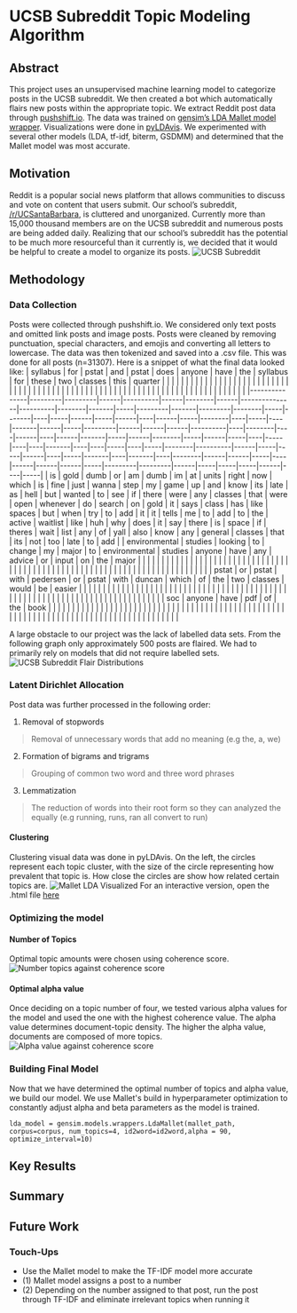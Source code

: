 # UCSB Subreddit Topic Modeling Algorithm

## **Abstract**
This project uses an unsupervised machine learning model to categorize posts in the UCSB subreddit. We then created a bot which automatically flairs new posts within the appropriate topic. We extract Reddit post data through [pushshift.io](https://pushshift.io/). The data was trained on [gensim’s LDA Mallet model wrapper](https://radimrehurek.com/gensim/models/wrappers/ldamallet.html). Visualizations were done in [pyLDAvis](https://pyldavis.readthedocs.io/en/latest/). We experimented with several other models (LDA, tf-idf, biterm, GSDMM) and determined that the Mallet model was most accurate. 

## **Motivation**
Reddit is a popular social news platform that allows communities to discuss and vote on content that users submit. Our school’s subreddit, [/r/UCSantaBarbara](https://www.reddit.com/r/UCSantaBarbara/), is cluttered and unorganized. Currently more than 15,000 thousand members are on the UCSB subreddit and numerous posts are being added daily. Realizing that our school’s subreddit has the potential to be much more resourceful than it currently is, we decided that it would be helpful to create a model to organize its posts. 
![UCSB Subreddit](/markdown-assets/ucsb_subreddit.png)

## **Methodology**
### Data Collection
Posts were collected through pushshift.io. We considered only text posts and omitted link posts and image posts. Posts were cleaned by removing punctuation, special characters, and emojis and converting all letters to lowercase. The data was then tokenized and saved into a .csv file. This was done for all posts (n=31307). Here is a snippet of what the final data looked like:
| syllabus      | for     | pstat   | and  | pstat    | does | anyone | have | the           | syllabus | for    | these | two | classes | this  | quarter |        |     |       |    |     |      |     |      |    |      |     |        |    |     |    |       |      |     |         |      |      |      |          |    |        |    |      |    |      |       |     |      |        |     |      |     |    |     |    |    |       |    |    |     |    |     |        |          |      |     |     |      |    |     |       |    |       |    |        |      |      |     |    |      |      |      |     |         |         |      |     |     |     |      |    |     |
|---------------|---------|---------|------|----------|------|--------|------|---------------|----------|--------|-------|-----|---------|-------|---------|--------|-----|-------|----|-----|------|-----|------|----|------|-----|--------|----|-----|----|-------|------|-----|---------|------|------|------|----------|----|--------|----|------|----|------|-------|-----|------|--------|-----|------|-----|----|-----|----|----|-------|----|----|-----|----|-----|--------|----------|------|-----|-----|------|----|-----|-------|----|-------|----|--------|------|------|-----|----|------|------|------|-----|---------|---------|------|-----|-----|-----|------|----|-----|
| is            | gold    | dumb    | or   | am       | dumb | im     | at   | units         | right    | now    | which | is  | fine    | just  | wanna   | step   | my  | game  | up | and | know | its | late | as | hell | but | wanted | to | see | if | there | were | any | classes | that | were | open | whenever | do | search | on | gold | it | says | class | has | like | spaces | but | when | try | to | add | it | it | tells | me | to | add | to | the | active | waitlist | like | huh | why | does | it | say | there | is | space | if | theres | wait | list | any | of | yall | also | know | any | general | classes | that | its | not | too | late | to | add |
| environmental | studies | looking | to   | change   | my   | major  | to   | environmental | studies  | anyone | have  | any | advice  | or    | input   | on     | the | major |    |     |      |     |      |    |      |     |        |    |     |    |       |      |     |         |      |      |      |          |    |        |    |      |    |      |       |     |      |        |     |      |     |    |     |    |    |       |    |    |     |    |     |        |          |      |     |     |      |    |     |       |    |       |    |        |      |      |     |    |      |      |      |     |         |         |      |     |     |     |      |    |     |
| pstat         | or      | pstat   | with | pedersen | or   | pstat  | with | duncan        | which    | of     | the   | two | classes | would | be      | easier |     |       |    |     |      |     |      |    |      |     |        |    |     |    |       |      |     |         |      |      |      |          |    |        |    |      |    |      |       |     |      |        |     |      |     |    |     |    |    |       |    |    |     |    |     |        |          |      |     |     |      |    |     |       |    |       |    |        |      |      |     |    |      |      |      |     |         |         |      |     |     |     |      |    |     |
| soc           | anyone  | have    | pdf  | of       | the  | book   |      |               |          |        |       |     |         |       |         |        |     |       |    |     |      |     |      |    |      |     |        |    |     |    |       |      |     |         |      |      |      |          |    |        |    |      |    |      |       |     |      |        |     |      |     |    |     |    |    |       |    |    |     |    |     |        |          |      |     |     |      |    |     |       |    |       |    |        |      |      |     |    |      |      |      |     |         |         |      |     |     |     |      |    |     |

A large obstacle to our project was the lack of labelled data sets. From the following graph only approximately 500 posts are flaired. We had to primarily rely on models that did not require labelled sets.
![UCSB Subreddit Flair Distributions](/markdown-assets/flair_distributions.png)

### Latent Dirichlet Allocation
Post data was further processed in the following order:
1. Removal of stopwords
  >Removal of unnecessary words that add no meaning (e.g the, a, we)
2. Formation of bigrams and trigrams
  >Grouping of common two word and three word phrases
3. Lemmatization 
  >The reduction of words into their root form so they can analyzed the equally (e.g running, runs, ran all convert to run)
  
 #### Clustering
Clustering visual data was done in pyLDAvis. On the left, the circles represent each topic cluster, with the size of the circle representing how prevalent that topic is. How close the circles are show how related certain topics are. 
![Mallet LDA Visualized](/markdown-assets/visualizedLDA4.png)
For an interactive version, open the .html file [here](https://github.com/sebastiannaibaho/r-UCSantaBarbara/blob/separate-function-branch/markdown-assets/visualizedLDA4.html)

### Optimizing the model
#### Number of Topics
Optimal topic amounts were chosen using coherence score. 
![Number topics against coherence score](/markdown-assets/topic_coherence.png)

#### Optimal alpha value
Once deciding on a topic number of four, we tested various alpha values for the model and used the one with the highest coherence value. The alpha value determines document-topic density. The higher the alpha value, documents are composed of more topics.
![Alpha value against coherence score](/markdown-assets/alpha_coherence.png)

### Building Final Model
Now that we have determined the optimal number of topics and alpha value, we build our model. We use Mallet's build in hyperparameter optimization to constantly adjust alpha and beta parameters as the model is trained.

```
lda_model = gensim.models.wrappers.LdaMallet(mallet_path, corpus=corpus, num_topics=4, id2word=id2word,alpha = 90, optimize_interval=10)
```

## **Key Results**


## **Summary**


## **Future Work**

### Touch-Ups
* Use the Mallet model to make the TF-IDF model more accurate
* (1) Mallet model assigns a post to a number
* (2) Depending on the number assigned to that post, run the post through TF-IDF and eliminate irrelevant topics when running it

